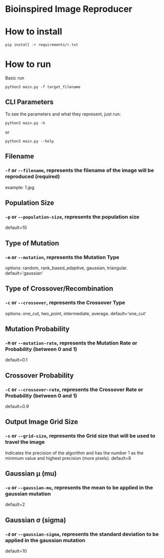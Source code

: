 # Bioinspired Image Reproducer

# How to install
```
pip install -r requirements/r.txt 
```

# How to run
Basic run
```
python3 main.py -f target_filename 
```

## CLI Parameters
To see the parameters and what they represent, just run: 
```
python3 main.py -h
```
or
```
python3 main.py --help
```
## Filename
### ```-f``` or ```--filename```, represents the filename of the image will be reproduced (required)
example: 1.jpg
## Population Size
### ```-p``` or ```--population-size```, represents the population size
default=10
## Type of Mutation
### ```-m``` or ```--mutation```, represents the Mutation Type
options: random, rank_based_adaptive, gaussian, triangular. default='gaussian'
## Type of Crossover/Recombination
### ```-c``` or ```--crossover```, represents the Crossover Type 
options: one_cut, two_point, intermediate, average. default='one_cut'
## Mutation Probability
### ```-M``` or ```--mutation-rate```, represents the Mutation Rate or Probability (between 0 and 1)
default=0.1
## Crossover Probability
### ```-C``` or ```--crossover-rate```, represents the Crossover Rate or Probability (between 0 and 1)
default=0.9
## Output Image Grid Size
### ```-s``` or ```--grid-size```, represents the Grid size that will be used to travel the image
Indicates the precision of the algorithm and has the number 1 as the minimum value and highest precision (more pixels). default=8
## Gaussian μ (mu)
### ```-u``` or ```--gaussian-mu```, represents the mean to be applied in the gaussian mutation 
default=2
## Gaussian σ (sigma)
### ```-d``` or ```--gaussian-sigma```, represents the standard deviation to be applied in the gaussian mutation 
default=10


